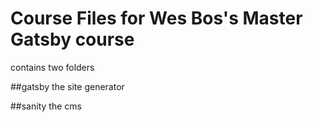 # Course Files for Wes Bos's Master Gatsby course

contains two folders

##gatsby
the site generator

##sanity
the cms
